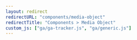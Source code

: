 ```yaml
---
layout: redirect
redirectURL: "components/media-object"
redirectTitle: "Components > Media Object"
custom_js: ["ga/ga-tracker.js", "ga/generic.js"]
---
```

